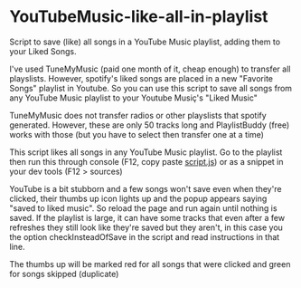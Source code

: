 # YouTubeMusic-like-all-in-playlist
Script to save (like) all songs in a YouTube Music playlist, adding them to your Liked Songs.


I've used TuneMyMusic (paid one month of it, cheap enough) to transfer all playslists. However, spotify's liked songs are placed in a new "Favorite Songs" playlist in Youtube. So you can use this script to save all songs from any YouTube Music playlist to your Youtube Musiç's "Liked Music"

TuneMyMusic does not transfer radios or other playslists that spotify generated. However, these are only 50 tracks long and PlaylistBuddy (free) works with those (but you have to select then transfer one at a time)

This script likes all songs in any YouTube Music playlist. Go to the playlist then run this through console (F12, copy paste [script.js](/script.js)) or as a snippet in your dev tools (F12 > sources)

YouTube is a bit stubborn and a few songs won't save even when they're clicked, their thumbs up icon lights up and the popup appears saying "saved to liked music". So reload the page and run again until nothing is saved. If the playlist is large, it can have some tracks that even after a few refreshes they still look like they're saved but they aren't, in this case you the option checkInsteadOfSave in the script and read instructions in that line.

The thumbs up will be marked red for all songs that were clicked and green for songs skipped (duplicate)
